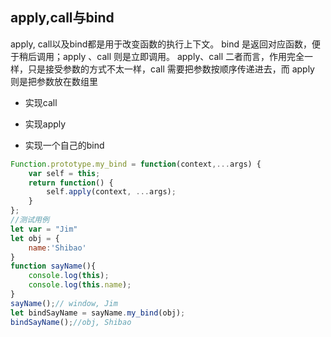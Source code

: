 ## apply,call与bind
apply, call以及bind都是用于改变函数的执行上下文。
bind 是返回对应函数，便于稍后调用；apply 、call 则是立即调用。
apply、call 二者而言，作用完全一样，只是接受参数的方式不太一样，call 需要把参数按顺序传递进去，而 apply 则是把参数放在数组里
* 实现call

* 实现apply

* 实现一个自己的bind

```js
Function.prototype.my_bind = function(context,...args) {
    var self = this;
    return function() {
        self.apply(context, ...args);
    }
};
//测试用例
let var = "Jim"
let obj = {
    name:'Shibao'
}
function sayName(){
    console.log(this);
    console.log(this.name);
}
sayName();// window, Jim
let bindSayName = sayName.my_bind(obj);
bindSayName();//obj, Shibao
```